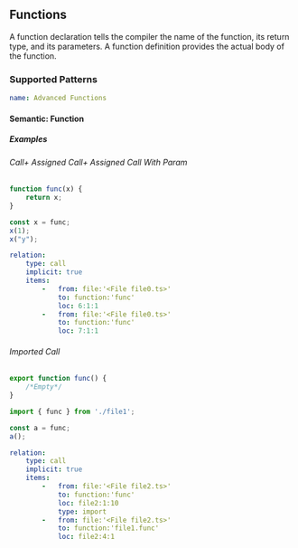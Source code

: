 ## Functions
A function declaration tells the compiler the name of the function, its return type, and its parameters. A function definition provides the actual body of the function.
### Supported Patterns

```yaml
name: Advanced Functions
```
#### Semantic: Function

##### Examples

###### Call+ Assigned Call+ Assigned Call With Param
```ts
function func(x) {
    return x;
}

const x = func;
x(1);
x("y");
``` 

```yaml
relation:
    type: call
    implicit: true
    items:
        -   from: file:'<File file0.ts>'
            to: function:'func'
            loc: 6:1:1
        -   from: file:'<File file0.ts>'
            to: function:'func'
            loc: 7:1:1            
```
###### Imported Call
```ts
export function func() {
    /*Empty*/
}
```
```ts
import { func } from './file1';

const a = func;
a();
```
```yaml
relation:
    type: call
    implicit: true
    items:
        -   from: file:'<File file2.ts>'
            to: function:'func'
            loc: file2:1:10
            type: import
        -   from: file:'<File file2.ts>'
            to: function:'file1.func'
            loc: file2:4:1
```
